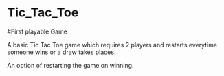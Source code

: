 # Tic_Tac_Toe
#First playable Game

A basic Tic Tac Toe game which requires 2 players and restarts everytime someone wins or a draw takes places.

An option of restarting the game on winning.
